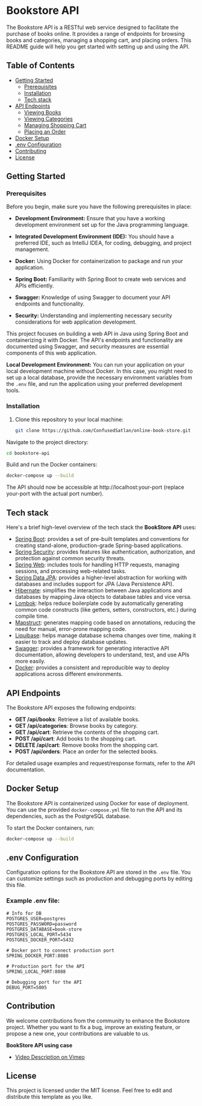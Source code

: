# Bookstore API

The Bookstore API is a RESTful web service designed to facilitate the purchase of books online. It provides a range of endpoints for browsing books and categories, managing a shopping cart, and placing orders. This README guide will help you get started with setting up and using the API.

## Table of Contents

- [Getting Started](#getting-started)
  - [Prerequisites](#prerequisites)
  - [Installation](#installation)
  - [Tech stack](#tech-stack)
- [API Endpoints](#api-endpoints)
  - [Viewing Books](#viewing-books)
  - [Viewing Categories](#viewing-categories)
  - [Managing Shopping Cart](#managing-shopping-cart)
  - [Placing an Order](#placing-an-order)
- [Docker Setup](#docker-setup)
- [.env Configuration](#env-configuration)
- [Contributing](#contributing)
- [License](#license)

## Getting Started

### Prerequisites

Before you begin, make sure you have the following prerequisites in place:

- **Development Environment:** Ensure that you have a working development environment set up for the Java programming language.

- **Integrated Development Environment (IDE):** You should have a preferred IDE, such as IntelliJ IDEA, for coding, debugging, and project management.

- **Docker:** Using Docker for containerization to package and run your application.

- **Spring Boot:** Familiarity with Spring Boot to create web services and APIs efficiently.

- **Swagger:** Knowledge of using Swagger to document your API endpoints and functionality.

- **Security:** Understanding and implementing necessary security considerations for web application development.

This project focuses on building a web API in Java using Spring Boot and containerizing it with Docker. The API's endpoints and functionality are documented using Swagger, and security measures are essential components of this web application.

**Local Development Environment:** You can run your application on your local development machine without Docker. In this case, you might need to set up a local database, provide the necessary environment variables from the `.env` file, and run the application using your preferred development tools.

### Installation

1. Clone this repository to your local machine:

   ```bash
   git clone https://github.com/ConfusedSatlan/online-book-store.git
   ```
Navigate to the project directory:

```bash 
cd bookstore-api
```

Build and run the Docker containers:

```bash
docker-compose up --build
```
The API should now be accessible at http://localhost:your-port (replace your-port with the actual port number).

## Tech stack

Here's a brief high-level overview of the tech stack the **BookStore API** uses:

- [Spring Boot](https://spring.io/projects/spring-boot): provides a set of pre-built templates and conventions for creating stand-alone, production-grade Spring-based applications.
- [Spring Security](https://docs.spring.io/spring-security/reference/index.html): provides features like authentication, authorization, and protection against common security threats.
- [Spring Web](https://spring.io/projects/spring-ws#overview): includes tools for handling HTTP requests, managing sessions, and processing web-related tasks.
- [Spring Data JPA](https://docs.spring.io/spring-data/jpa/docs/current/reference/html/): provides a higher-level abstraction for working with databases and includes support for JPA (Java Persistence API).
- [Hibernate](https://hibernate.org/): simplifies the interaction between Java applications and databases by mapping Java objects to database tables and vice versa.
- [Lombok](https://projectlombok.org/): helps reduce boilerplate code by automatically generating common code constructs (like getters, setters, constructors, etc.) during compile time.
- [Mapstruct](https://mapstruct.org/): generates mapping code based on annotations, reducing the need for manual, error-prone mapping code.
- [Liquibase](https://www.liquibase.org/): helps manage database schema changes over time, making it easier to track and deploy database updates.
- [Swagger](https://swagger.io/): provides a framework for generating interactive API documentation, allowing developers to understand, test, and use APIs more easily.
- [Docker](https://www.docker.com/): provides a consistent and reproducible way to deploy applications across different environments.

## API Endpoints

The Bookstore API exposes the following endpoints:

- **GET /api/books**: Retrieve a list of available books.
- **GET /api/categories**: Browse books by category.
- **GET /api/cart**: Retrieve the contents of the shopping cart.
- **POST /api/cart**: Add books to the shopping cart.
- **DELETE /api/cart**: Remove books from the shopping cart.
- **POST /api/orders**: Place an order for the selected books.

For detailed usage examples and request/response formats, refer to the API documentation.

## Docker Setup

The Bookstore API is containerized using Docker for ease of deployment. You can use the provided `docker-compose.yml` file to run the API and its dependencies, such as the PostgreSQL database.

To start the Docker containers, run:

```bash
docker-compose up --build
```
## .env Configuration

Configuration options for the Bookstore API are stored in the `.env` file. You can customize settings such as production and debugging ports by editing this file.

### Example .env file:

```env
# Info for DB
POSTGRES_USER=postgres
POSTGRES_PASSWORD=password
POSTGRES_DATABASE=book-store
POSTGRES_LOCAL_PORT=5434
POSTGRES_DOCKER_PORT=5432

# Docker port to connect production port
SPRING_DOCKER_PORT:8080

# Production port for the API
SPRING_LOCAL_PORT:8088

# Debugging port for the API
DEBUG_PORT=5005
```
## Contribution

We welcome contributions from the community to enhance the Bookstore project. Whether you want to fix a bug, improve an existing feature, or propose a new one, your contributions are valuable to us.

**BookStore API using case**
- [Video Description on Vimeo](https://vimeo.com/870006994/6d32681cac?share=copy)

## License

This project is licensed under the MIT license. Feel free to edit and distribute this template as you like.
